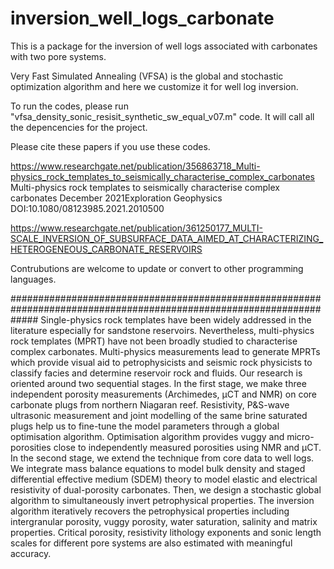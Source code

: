 # inversion_well_logs_carbonate
This is a package for the inversion of well logs associated with carbonates with two pore systems.

Very Fast Simulated Annealing (VFSA) is the global and stochastic optimization algorithm and here we customize it for well log inversion.  

To run the codes, please run "vfsa_density_sonic_resisit_synthetic_sw_equal_v07.m" code. It will call all the depencencies for the project.

Please cite these papers if you use these codes.

https://www.researchgate.net/publication/356863718_Multi-physics_rock_templates_to_seismically_characterise_complex_carbonates
Multi-physics rock templates to seismically characterise complex carbonates
December 2021Exploration Geophysics
DOI:10.1080/08123985.2021.2010500



https://www.researchgate.net/publication/361250177_MULTI-SCALE_INVERSION_OF_SUBSURFACE_DATA_AIMED_AT_CHARACTERIZING_HETEROGENEOUS_CARBONATE_RESERVOIRS



Contrubutions are welcome to update or convert to other programming languages.


#####################################################################################################################
Single-physics rock templates have been widely addressed in the literature especially for sandstone reservoirs. Nevertheless, multi-physics rock templates (MPRT) have not been broadly studied to characterise complex carbonates. Multi-physics measurements lead to generate MPRTs which provide visual aid to petrophysicists and seismic rock physicists to classify facies and determine reservoir rock and fluids. Our research is oriented around two sequential stages. In the first stage, we make three independent porosity measurements (Archimedes, µCT and NMR) on core carbonate plugs from northern Niagaran reef. Resistivity, P&S-wave ultrasonic measurement and joint modelling of the same brine saturated plugs help us to fine-tune the model parameters through a global optimisation algorithm. Optimisation algorithm provides vuggy and micro-porosities close to independently measured porosities using NMR and µCT. In the second stage, we extend the technique from core data to well logs. We integrate mass balance equations to model bulk density and staged differential effective medium (SDEM) theory to model elastic and electrical resistivity of dual-porosity carbonates. Then, we design a stochastic global algorithm to simultaneously invert petrophysical properties. The inversion algorithm iteratively recovers the petrophysical properties including intergranular porosity, vuggy porosity, water saturation, salinity and matrix properties. Critical porosity, resistivity lithology exponents and sonic length scales for different pore systems are also estimated with meaningful accuracy.
